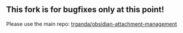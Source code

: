 ## This fork is for bugfixes only at this point!

Please use the main repo: [trganda/obsidian-attachment-management](https://github.com/trganda/obsidian-attachment-management)

